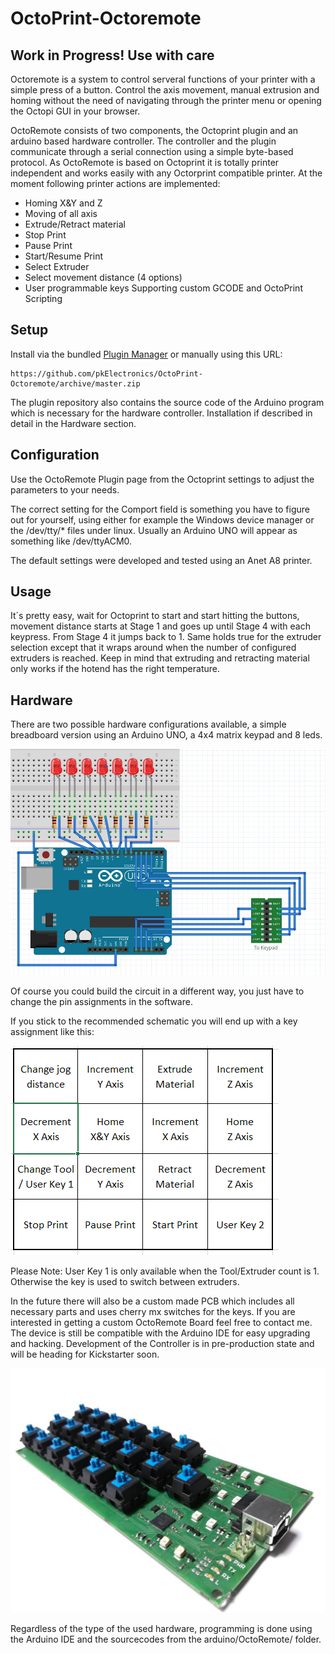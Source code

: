 # OctoPrint-Octoremote

## Work in Progress! Use with care ##

Octoremote is a system to control serveral functions of your printer with a simple press of a button. Control the axis movement, manual extrusion and homing without the need of navigating through the printer menu or opening the Octopi GUI in your browser. 

OctoRemote consists of two components, the Octoprint plugin and an arduino based hardware controller. The controller and the plugin communicate through a serial connection using a simple byte-based protocol. As OctoRemote is based on Octoprint it is totally printer independent and works easily with any Octorprint compatible printer. At the moment following printer actions are implemented:

* Homing X&Y and Z
* Moving of all axis
* Extrude/Retract material
* Stop Print
* Pause Print
* Start/Resume Print
* Select Extruder
* Select movement distance (4 options)
* User programmable keys Supporting custom GCODE and OctoPrint Scripting

## Setup

Install via the bundled [Plugin Manager](https://github.com/foosel/OctoPrint/wiki/Plugin:-Plugin-Manager)
or manually using this URL:

    https://github.com/pkElectronics/OctoPrint-Octoremote/archive/master.zip

The plugin repository also contains the source code of the Arduino program which is necessary for the hardware controller. Installation if described in detail in the Hardware section.

## Configuration

Use the OctoRemote Plugin page from the Octoprint settings to adjust the parameters to your needs. 

The correct setting for the Comport field is something you have to figure out for yourself, using either for example the Windows device manager or the /dev/tty/\* files under linux. Usually an Arduino UNO will appear as something like /dev/ttyACM0. 

The default settings were developed and tested using an Anet A8 printer.

## Usage

It´s pretty easy, wait for Octoprint to start and start hitting the buttons, movement distance starts at Stage 1 and goes up until Stage 4 with each keypress. From Stage 4 it jumps back to 1. Same holds true for the extruder selection except that it wraps around when the number of configured extruders is reached. Keep in mind that extruding and retracting material only works if the hotend has the right temperature.

## Hardware

There are two possible hardware configurations available, a simple breadboard version using an Arduino UNO, a 4x4 matrix keypad and 8 leds. 

![Alt text](/doku/Fritzing.PNG)

Of course you could build the circuit in a different way, you just have to change the pin assignments in the software.

If you stick to the recommended schematic you will end up with a key assignment like this:

![Alt text](/doku/Keypad.PNG)

Please Note: User Key 1 is only available when the Tool/Extruder count is 1. Otherwise the key is used to switch between extruders.

In the future there will also be a custom made PCB which includes all necessary parts and uses cherry mx switches for the keys. If you are interested in getting a custom OctoRemote Board
feel free to contact me.
The device is still be compatible with the Arduino IDE for easy upgrading and hacking. Development of the Controller is in pre-production state and will be heading for Kickstarter soon.

![Alt text](/doku/octoremote.jpg)

Regardless of the type of the used hardware, programming is done using the Arduino IDE and the sourcecodes from the arduino/OctoRemote/ folder.


